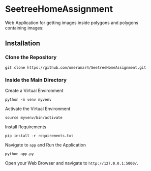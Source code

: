 # SeetreeHomeAssignment

Web Application for getting images inside polygons and polygons containing images: 

## Installation

### Clone the Repository

```
git clone https://github.com/omeramar4/SeetreeHomeAssignment.git
```

### Inside the Main Directory

Create a Virtual Environment

```
python -m venv myvenv
```

Activate the Virtual Environment

```
source myvenv/bin/activate
```

Install Requirements

```
pip install -r requirements.txt
```

Navigate to `app` and Run the Application

```
python app.py
```

Open your Web Browser and navigate to `http://127.0.0.1:5000/`.
